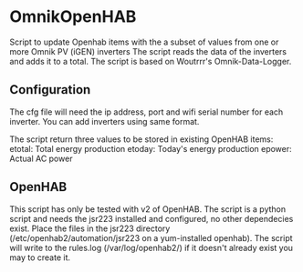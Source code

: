 # OmnikOpenHAB

Script to update Openhab items with the a subset of values from one or more Omnik PV (iGEN) inverters
The script reads the data of the inverters and adds it to a total.
The script is based on Woutrrr's Omnik-Data-Logger.

## Configuration
The cfg file will need the ip address, port and wifi serial number for each inverter. You can add inverters using same format.

The script return three values to be stored in existing OpenHAB items:
etotal: Total energy production
etoday: Today's energy production
epower: Actual AC power


## OpenHAB
This script has only be tested with v2 of OpenHAB.
The script is a python script and needs the jsr223 installed and configured, no other dependecies exist.
Place the files in the jsr223 directory (/etc/openhab2/automation/jsr223 on a yum-installed openhab).
The script will write to the rules.log (/var/log/openhab2/) if it doesn't already exist you may to create it.
